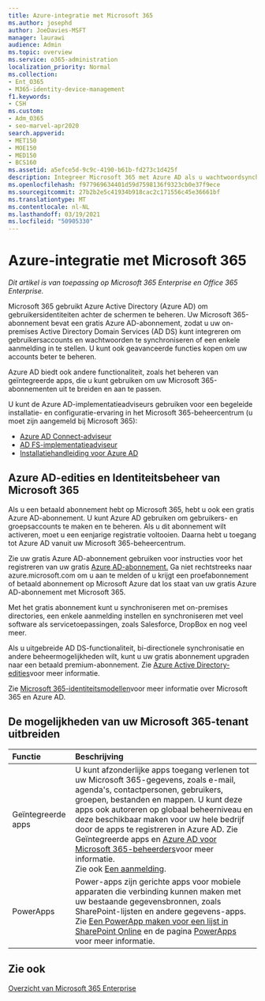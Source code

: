 ```yaml
---
title: Azure-integratie met Microsoft 365
ms.author: josephd
author: JoeDavies-MSFT
manager: laurawi
audience: Admin
ms.topic: overview
ms.service: o365-administration
localization_priority: Normal
ms.collection:
- Ent_O365
- M365-identity-device-management
f1.keywords:
- CSH
ms.custom:
- Adm_O365
- seo-marvel-apr2020
search.appverid:
- MET150
- MOE150
- MED150
- BCS160
ms.assetid: a5efce5d-9c9c-4190-b61b-fd273c1d425f
description: Integreer Microsoft 365 met Azure AD als u wachtwoordsynchronisatie of een enkele aanmelding wilt met uw on-premises omgeving.
ms.openlocfilehash: f977969634401d59d7598136f9323cb0e37f9ece
ms.sourcegitcommit: 27b2b2e5c41934b918cac2c171556c45e36661bf
ms.translationtype: MT
ms.contentlocale: nl-NL
ms.lasthandoff: 03/19/2021
ms.locfileid: "50905330"
---
```

# <a name="azure-integration-with-microsoft-365"></a>Azure-integratie met Microsoft 365

*Dit artikel is van toepassing op Microsoft 365 Enterprise en Office 365 Enterprise.*

Microsoft 365 gebruikt Azure Active Directory (Azure AD) om gebruikersidentiteiten achter de schermen te beheren. Uw Microsoft 365-abonnement bevat een gratis Azure AD-abonnement, zodat u uw on-premises Active Directory Domain Services (AD DS) kunt integreren om gebruikersaccounts en wachtwoorden te synchroniseren of een enkele aanmelding in te stellen. U kunt ook geavanceerde functies kopen om uw accounts beter te beheren.
  
Azure AD biedt ook andere functionaliteit, zoals het beheren van geïntegreerde apps, die u kunt gebruiken om uw Microsoft 365-abonnementen uit te breiden en aan te passen.
  
U kunt de Azure AD-implementatieadviseurs gebruiken voor een begeleide installatie- en configuratie-ervaring in het Microsoft 365-beheercentrum (u moet zijn aangemeld bij Microsoft 365):

 - [Azure AD Connect-adviseur](https://aka.ms/aadconnectpwsync)
 - [AD FS-implementatieadviseur](https://aka.ms/adfsguidance)
 - [Installatiehandleiding voor Azure AD](https://aka.ms/aadpguidance)
  
## <a name="azure-ad-editions-and-microsoft-365-identity-management"></a>Azure AD-edities en Identiteitsbeheer van Microsoft 365

Als u een betaald abonnement hebt op Microsoft 365, hebt u ook een gratis Azure AD-abonnement. U kunt Azure AD gebruiken om gebruikers- en groepsaccounts te maken en te beheren. Als u dit abonnement wilt activeren, moet u een eenjarige registratie voltooien. Daarna hebt u toegang tot Azure AD vanuit uw Microsoft 365-beheercentrum. 

Zie uw gratis Azure AD-abonnement gebruiken voor instructies voor het registreren van uw gratis [Azure AD-abonnement.](../compliance/use-your-free-azure-ad-subscription-in-office-365.md) Ga niet rechtstreeks naar azure.microsoft.com om u aan te melden of u krijgt een proefabonnement of betaald abonnement op Microsoft Azure dat los staat van uw gratis Azure AD-abonnement met Microsoft 365. 
  
Met het gratis abonnement kunt u synchroniseren met on-premises directories, een enkele aanmelding instellen en synchroniseren met veel software als servicetoepassingen, zoals Salesforce, DropBox en nog veel meer.
  
Als u uitgebreide AD DS-functionaliteit, bi-directionele synchronisatie en andere beheermogelijkheden wilt, kunt u uw gratis abonnement upgraden naar een betaald premium-abonnement. Zie [Azure Active Directory-edities](https://azure.microsoft.com/pricing/details/active-directory/)voor meer informatie.
  
Zie [Microsoft 365-identiteitsmodellen](about-microsoft-365-identity.md)voor meer informatie over Microsoft 365 en Azure AD.
  
## <a name="extend-the-capabilities-of-your-microsoft-365-tenant"></a>De mogelijkheden van uw Microsoft 365-tenant uitbreiden

|**Functie**|**Beschrijving**|
|:-----|:-----|
|Geïntegreerde apps  <br/> |U kunt afzonderlijke apps toegang verlenen tot uw Microsoft 365-gegevens, zoals e-mail, agenda's, contactpersonen, gebruikers, groepen, bestanden en mappen. U kunt deze apps ook autoreren op globaal beheerniveau en deze beschikbaar maken voor uw hele bedrijf door de apps te registreren in Azure AD. Zie Geïntegreerde apps en [Azure AD voor Microsoft 365-beheerders](integrated-apps-and-azure-ads.md)voor meer informatie.  <br/> Zie ook [Een aanmelding](/azure/active-directory/manage-apps/what-is-single-sign-on).  <br/> |
|PowerApps  <br/> | Power-apps zijn gerichte apps voor mobiele apparaten die verbinding kunnen maken met uw bestaande gegevensbronnen, zoals SharePoint-lijsten en andere gegevens-apps. Zie [Een PowerApp maken voor een lijst in SharePoint Online](https://support.office.com/article/9338b2d2-67ac-4b81-8e67-97da27e5e9ab) en de pagina [PowerApps](https://powerapps.microsoft.com/) voor meer informatie.  <br/> |
   
## <a name="see-also"></a>Zie ook

[Overzicht van Microsoft 365 Enterprise](microsoft-365-overview.md)